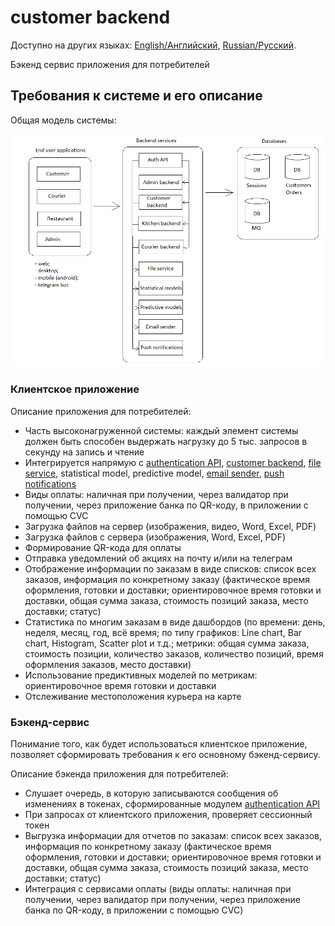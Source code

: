 # customer backend 

Доступно на других языках: [English/Английский](customerbackend.md), [Russian/Русский](customerbackend.ru.md). 

Бэкенд сервис приложения для потребителей 

## Требования к системе и его описание 

Общая модель системы: 

![system_overall](img/system_overall.png)

### Клиентское приложение

Описание приложения для потребителей: 
- Часть высоконагруженной системы: каждый элемент системы должен быть способен выдержать нагрузку до 5 тыс. запросов в секунду на запись и чтение
- Интегрируется напрямую с [authentication API](authapi.ru.md), [customer backend](customerbackend.ru.md), [file service](fileservice.ru.md), statistical model, predictive model, [email sender](emailsender.ru.md), [push notifications](pushnotifications.ru.md)
- Виды оплаты: наличная при получении, через валидатор при получении, через приложение банка по QR-коду, в приложении с помощью CVC
- Загрузка файлов на сервер (изображения, видео, Word, Excel, PDF)
- Загрузка файлов с сервера (изображения, Word, Excel, PDF)
- Формирование QR-кода для оплаты
- Отправка уведомлений об акциях на почту и/или на телеграм
- Отображение информации по заказам в виде списков: список всех заказов, информация по конкретному заказу (фактическое время оформления, готовки и доставки; ориентировочное время готовки и доставки, общая сумма заказа, стоимость позиций заказа, место доставки; статус)
- Статистика по многим заказам в виде дашбордов (по времени: день, неделя, месяц, год, всё время; по типу графиков: Line chart, Bar chart, Histogram, Scatter plot и т.д.; метрики: общая сумма заказа, стоимость позиции, количество заказов, количество позиций, время оформления заказов, место доставки)
- Использование предиктивных моделей по метрикам: ориентировочное время готовки и доставки
- Отслеживание местоположения курьера на карте

### Бэкенд-сервис

Понимание того, как будет использоваться клиентское приложение, позволяет сформировать требования к его основному бэкенд-сервису. 

Описание бэкенда приложения для потребителей: 
- Слушает очередь, в которую записываются сообщения об изменениях в токенах, сформированные модулем [authentication API](authapi.ru.md)
- При запросах от клиентского приложения, проверяет сессионный токен
- Выгрузка информации для отчетов по заказам: список всех заказов, информация по конкретному заказу (фактическое время оформления, готовки и доставки; ориентировочное время готовки и доставки, общая сумма заказа, стоимость позиций заказа, место доставки; статус)
- Интеграция с сервисами оплаты (виды оплаты: наличная при получении, через валидатор при получении, через приложение банка по QR-коду, в приложении с помощью CVC)
